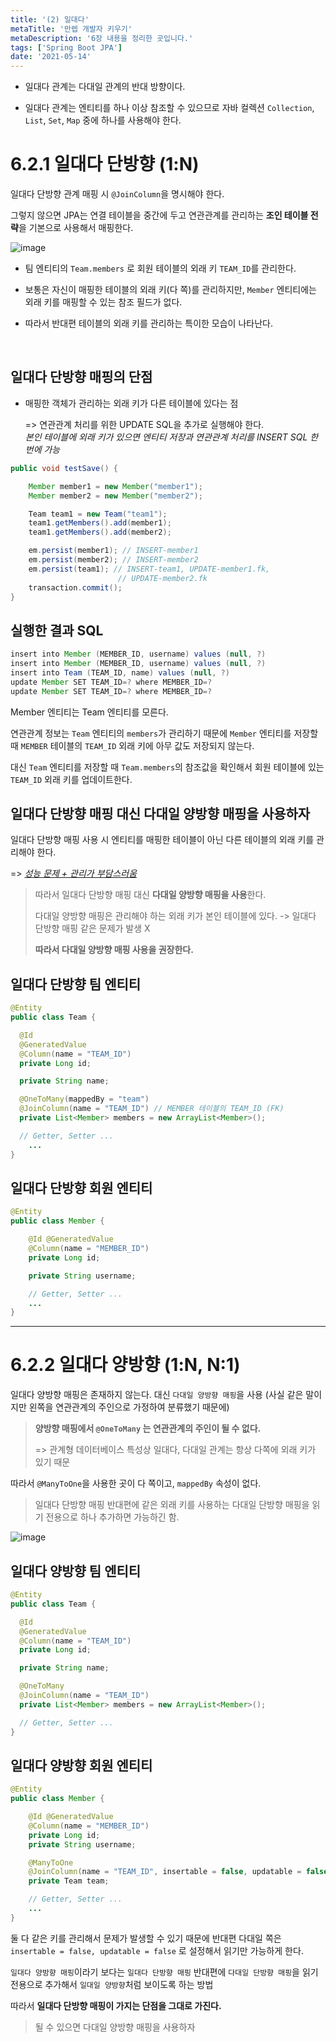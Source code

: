 ```yaml
---
title: '(2) 일대다'
metaTitle: '만렙 개발자 키우기'
metaDescription: '6장 내용을 정리한 곳입니다.'
tags: ['Spring Boot JPA']
date: '2021-05-14'
---
```


- 일대다 관계는 다대일 관계의 반대 방향이다.


- 일대다 관계는 엔티티를 하나 이상 참조할 수 있으므로 자바 컬렉션 `Collection`, `List`, `Set`, `Map` 중에 하나를 사용해야 한다.

# 6.2.1 일대다 단방향 (1:N)

일대다 단방향 관계 매핑 시 `@JoinColumn`을 명시해야 한다.

그렇지 않으면 JPA는 연결 테이블을 중간에 두고 연관관계를 관리하는 **조인 테이블 전략**을 기본으로 사용해서 매핑한다.

![image](https://user-images.githubusercontent.com/51476083/118161781-f414eb00-b45a-11eb-8255-0fc3ef05213d.png)

- 팀 엔티티의 `Team.members` 로 회원 테이블의 외래 키 `TEAM_ID`를 관리한다.


- 보통은 자신이 매핑한 테이블의 외래 키(다 쪽)를 관리하지만, `Member` 엔티티에는 외래 키를 매핑할 수 있는 참조 필드가 없다.


- 따라서 반대편 테이블의 외래 키를 관리하는 특이한 모습이 나타난다.

<br/>

## 일대다 단방향 매핑의 단점

- 매핑한 객체가 관리하는 외래 키가 다른 테이블에 있다는 점

  => 연관관계 처리를 위한 UPDATE SQL을 추가로 실행해야 한다.
  <br/>
  *본인 테이블에 외래 키가 있으면 엔티티 저장과 연관관계 처리를 INSERT SQL 한 번에 가능*

```java
public void testSave() {

    Member member1 = new Member("member1");
    Member member2 = new Member("member2");

    Team team1 = new Team("team1");
    team1.getMembers().add(member1);
    team1.getMembers().add(member2);

    em.persist(member1); // INSERT-member1
    em.persist(member2); // INSERT-member2
    em.persist(team1); // INSERT-team1, UPDATE-member1.fk,
                        // UPDATE-member2.fk
    transaction.commit();
}
```

## 실행한 결과 SQL

```java
insert into Member (MEMBER_ID, username) values (null, ?)
insert into Member (MEMBER_ID, username) values (null, ?)
insert into Team (TEAM_ID, name) values (null, ?)
update Member SET TEAM_ID=? where MEMBER_ID=?
update Member SET TEAM_ID=? where MEMBER_ID=?
```

Member 엔티티는 Team 엔티티를 모른다.

연관관계 정보는 `Team` 엔티티의 `members`가 관리하기 때문에 `Member` 엔티티를 저장할 때 `MEMBER` 테이블의 `TEAM_ID` 외래 키에 아무 값도 저장되지 않는다.

대신 `Team` 엔티티를 저장할 때 `Team.members`의 참조값을 확인해서 회원 테이블에 있는 `TEAM_ID` 외래 키를 업데이트한다.

## 일대다 단방향 매핑 대신 다대일 양방향 매핑을 사용하자

일대다 단방향 매핑 사용 시 엔티티를 매핑한 테이블이 아닌 다른 테이블의 외래 키를 관리해야 한다.

=> <u> *성능 문제 + 관리가 부담스러움* </u>

> 따라서 일대다 단방향 매핑 대신 **다대일 양방향 매핑을 사용**한다.
>
> 다대일 양방향 매핑은 관리해야 하는 외래 키가 본인 테이블에 있다. -> 일대다 단방향 매핑 같은 문제가 발생 X
>
> **따라서 다대일 양방향 매핑 사용을 권장한다.**


## 일대다 단방향 팀 엔티티

```java
@Entity
public class Team {

  @Id
  @GeneratedValue
  @Column(name = "TEAM_ID")
  private Long id;

  private String name;

  @OneToMany(mappedBy = "team")
  @JoinColumn(name = "TEAM_ID") // MEMBER 테이블의 TEAM_ID (FK)
  private List<Member> members = new ArrayList<Member>();

  // Getter, Setter ...
    ...
}
```

## 일대다 단방향 회원 엔티티

```java
@Entity
public class Member {

    @Id @GeneratedValue
    @Column(name = "MEMBER_ID")
    private Long id;

    private String username;

    // Getter, Setter ...
    ...
}
```

<hr/>

# 6.2.2 일대다 양방향 (1:N, N:1)

일대다 양방향 매핑은 존재하지 않는다. 대신 `다대일 양방향 매핑`을 사용 (사실 같은 말이지만 왼쪽을 연관관계의 주인으로 가정하여 분류했기 때문에)

> **양방향 매핑에서 `@OneToMany` 는 연관관계의 주인이 될 수 없다.**
>
> => 관계형 데이터베이스 특성상 일대다, 다대일 관계는 항상 다쪽에 외래 키가 있기 때문

따라서 `@ManyToOne`을 사용한 곳이 다 쪽이고, `mappedBy` 속성이 없다.


> 일대다 단방향 매핑 반대편에 같은 외래 키를 사용하는 다대일 단방향 매핑을 읽기 전용으로 하나 추가하면 가능하긴 함.

![image](https://user-images.githubusercontent.com/51476083/118165012-bdd96a80-b45e-11eb-8ff1-5001be24f8a0.png)

## 일대다 양방향 팀 엔티티

```java
@Entity
public class Team {

  @Id
  @GeneratedValue
  @Column(name = "TEAM_ID")
  private Long id;

  private String name;

  @OneToMany
  @JoinColumn(name = "TEAM_ID")
  private List<Member> members = new ArrayList<Member>();

  // Getter, Setter ...
}
```

## 일대다 양방향 회원 엔티티

```java
@Entity
public class Member {

    @Id @GeneratedValue
    @Column(name = "MEMBER_ID")
    private Long id;
    private String username;

    @ManyToOne
    @JoinColumn(name = "TEAM_ID", insertable = false, updatable = false) // 읽기 전용
    private Team team;

    // Getter, Setter ...
    ...
}
```

둘 다 같은 키를 관리해서 문제가 발생할 수 있기 때문에 반대편 다대일 쪽은 `insertable = false, updatable = false` 로 설정해서 읽기만 가능하게 한다.

`일대다 양방향 매핑`이라기 보다는 `일대다 단방향 매핑` 반대편에 `다대일 단방향 매핑`을 읽기 전용으로 추가해서 `일대일 양방향`처럼 보이도록 하는 방법

따라서 **일대다 단방향 매핑이 가지는 단점을 그대로 가진다.**

> 될 수 있으면 다대일 양방향 매핑을 사용하자
